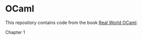 # OCaml

This repository contains code from the book [Real World OCaml](https://dev.realworldocaml.org/index.html).

Chapter 1